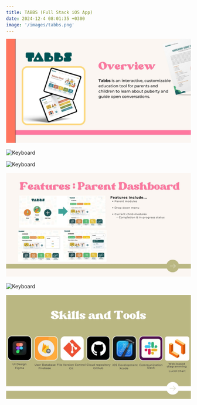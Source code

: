```yaml
---
title: TABBS (Full Stack iOS App)
date: 2024-12-4 08:01:35 +0300
image: '/images/tabbs.png'
---
```

<div class="gallery-box">
  <div class="gallery" style="margin-bottom: 15px;">
    <img src="/images/o1.jpg" loading="lazy" alt="Keyboard">
  </div>
  <div class="gallery" style="margin-bottom: 15px;">
    <img src="/images/onb.gif" loading="lazy" alt="Keyboard">
  </div>
  <div class="gallery" style="margin-bottom: 15px;">
    <img src="/images/cour.gif" loading="lazy" alt="Keyboard">
  </div>
  <div class="gallery" style="margin-bottom: 15px;">
    <img src="/images/pr.jpg" loading="lazy" alt="Keyboard">
  </div>
  <div class="gallery" style="margin-bottom: 15px;">
    <img src="/images/child.gif" loading="lazy" alt="Keyboard">
  </div>
  <div class="gallery" style="margin-bottom: 15px;">
    <img src="/images/sk.jpg" loading="lazy" alt="Keyboard">
  </div>
</div>